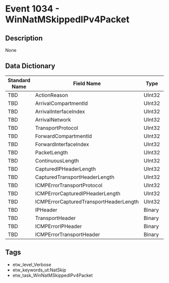 # Event 1034 - WinNatMSkippedIPv4Packet

## Description
None

## Data Dictionary
|Standard Name|Field Name|Type|Description|Sample Value|
|---|---|---|---|---|
|TBD|ActionReason|UInt32|None|`None`|
|TBD|ArrivalCompartmentId|UInt32|None|`None`|
|TBD|ArrivalInterfaceIndex|UInt32|None|`None`|
|TBD|ArrivalNetwork|UInt32|None|`None`|
|TBD|TransportProtocol|UInt32|None|`None`|
|TBD|ForwardCompartmentId|UInt32|None|`None`|
|TBD|ForwardInterfaceIndex|UInt32|None|`None`|
|TBD|PacketLength|UInt32|None|`None`|
|TBD|ContinuousLength|UInt32|None|`None`|
|TBD|CapturedIPHeaderLength|UInt32|None|`None`|
|TBD|CapturedTransportHeaderLength|UInt32|None|`None`|
|TBD|ICMPErrorTransportProtocol|UInt32|None|`None`|
|TBD|ICMPErrorCapturedIPHeaderLength|UInt32|None|`None`|
|TBD|ICMPErrorCapturedTransportHeaderLength|UInt32|None|`None`|
|TBD|IPHeader|Binary|None|`None`|
|TBD|TransportHeader|Binary|None|`None`|
|TBD|ICMPErrorIPHeader|Binary|None|`None`|
|TBD|ICMPErrorTransportHeader|Binary|None|`None`|

## Tags
* etw_level_Verbose
* etw_keywords_ut:NatSkip
* etw_task_WinNatMSkippedIPv4Packet